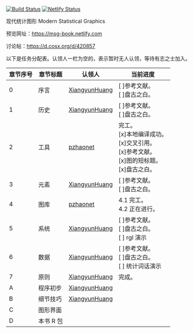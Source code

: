 [![Build Status](https://travis-ci.com/XiangyunHuang/MSG-Book.svg?branch=master)](https://travis-ci.com/XiangyunHuang/MSG-Book) [![Netlify Status](https://api.netlify.com/api/v1/badges/bb36db58-2a81-4e96-8397-5f9384138185/deploy-status)](https://app.netlify.com/sites/nostalgic-boyd-830eb6/deploys)


现代统计图形 Modern Statistical Graphics

预览网址：<https://msg-book.netlify.com>

讨论帖：<https://d.cosx.org/d/420857>

以下是任务分配表。认领人一栏为空的，表示暂时无人认领，等待有志之士加入。

| 章节序号  | 章节标题  | 认领人                                            | 当前进度  |
| -------- | --------- | ------------------------------------------------- | ------ |
| 0        | 序言      | [XiangyunHuang](https://github.com/XiangyunHuang) |[ ]参考文献。<br>[ ]盘古之白。  |
| 1        | 历史      | [XiangyunHuang](https://github.com/XiangyunHuang) |[ ]参考文献。<br>[ ]盘古之白。  |
| 2        | 工具      | [pzhaonet](https://github.com/pzhaonet)           | 完工。<br> [x]本地编译成功。<br>[x]交叉引用。<br>[x]参考文献。<br>[x]图的短标题。<br>[x]盘古之白。|
| 3        | 元素      | [XiangyunHuang](https://github.com/XiangyunHuang) |[ ]参考文献。<br>[ ]盘古之白。 |
| 4        | 图库      | [pzhaonet](https://github.com/pzhaonet)           | 4.1 完工。 <br> 4.2 正在进行。|
| 5        | 系统      | [XiangyunHuang](https://github.com/XiangyunHuang) |[ ]参考文献。<br>[ ]盘古之白。<br> [ ] rgl 演示 |
| 6        | 数据      | [XiangyunHuang](https://github.com/XiangyunHuang) |[ ]参考文献。<br>[ ]盘古之白。<br> [ ] 统计词话演示 |
| 7        | 原则      | [XiangyunHuang](https://github.com/XiangyunHuang) |完成。 |
| A        | 程序初步  | [XiangyunHuang](https://github.com/XiangyunHuang) |  |
| B        | 细节技巧  | [XiangyunHuang](https://github.com/XiangyunHuang) |  |
| C        | 图形界面  |                                                   |  |
| D        | 本书 R 包 |                                                   |  |
